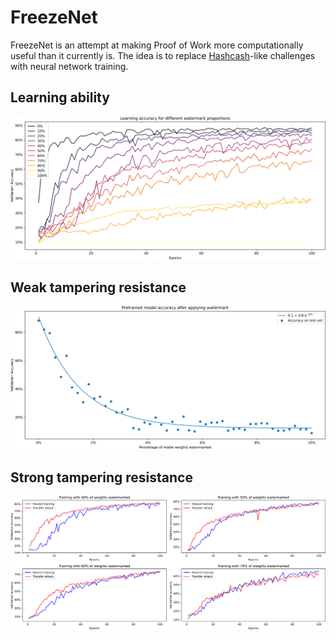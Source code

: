 # FreezeNet

FreezeNet is an attempt at making Proof of Work more computationally useful than it currently is. The idea is to replace [Hashcash](http://www.hashcash.org/)-like challenges with neural network training.

## Learning ability

![learning ability](assets/learning_ability.png)

## Weak tampering resistance

![weak tampering resistance](assets/weak_tampering.png)

## Strong tampering resistance

![strong tampering resistance](assets/strong_tampering.png)